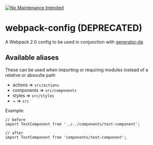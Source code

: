 [![No Maintenance Intended](http://unmaintained.tech/badge.svg)](http://unmaintained.tech/)

# webpack-config (DEPRECATED)

A Webpack 2.0 config to be used in conjunction with [generator-da](https://git.empdev.domo.com/AppTeam6-Lib/generator-da)

## Available aliases

These can be used when importing or requiring modules instead of a relative or absoulte path

- actions => `src/actions`
- components => `src/components`
- styles => `src/styles`
- ~ => `src`

Example:

```
// before
import TestComponent from '../../components/test-component';

// after
import TestComponent from 'components/test-component';
```
